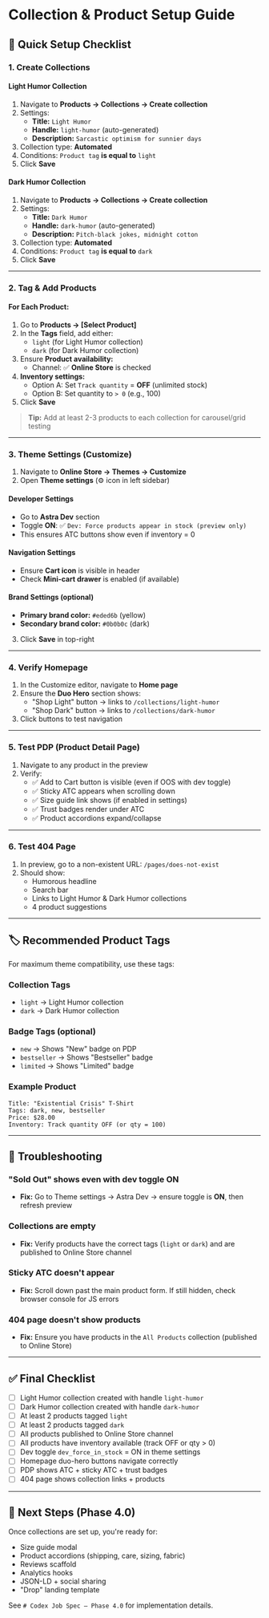 # Collection & Product Setup Guide

## 🎯 Quick Setup Checklist

### 1. Create Collections

#### Light Humor Collection
1. Navigate to **Products → Collections → Create collection**
2. Settings:
   - **Title:** `Light Humor`
   - **Handle:** `light-humor` (auto-generated)
   - **Description:** `Sarcastic optimism for sunnier days`
3. Collection type: **Automated**
4. Conditions: `Product tag` **is equal to** `light`
5. Click **Save**

#### Dark Humor Collection
1. Navigate to **Products → Collections → Create collection**
2. Settings:
   - **Title:** `Dark Humor`
   - **Handle:** `dark-humor` (auto-generated)
   - **Description:** `Pitch-black jokes, midnight cotton`
3. Collection type: **Automated**
4. Conditions: `Product tag` **is equal to** `dark`
5. Click **Save**

---

### 2. Tag & Add Products

#### For Each Product:
1. Go to **Products → [Select Product]**
2. In the **Tags** field, add either:
   - `light` (for Light Humor collection)
   - `dark` (for Dark Humor collection)
3. Ensure **Product availability:**
   - Channel: ✅ **Online Store** is checked
4. **Inventory settings:**
   - Option A: Set `Track quantity` = **OFF** (unlimited stock)
   - Option B: Set quantity to `> 0` (e.g., 100)
5. Click **Save**

> **Tip:** Add at least 2-3 products to each collection for carousel/grid testing

---

### 3. Theme Settings (Customize)

1. Navigate to **Online Store → Themes → Customize**
2. Open **Theme settings** (⚙️ icon in left sidebar)

#### Developer Settings
- Go to **Astra Dev** section
- Toggle **ON**: ✅ `Dev: Force products appear in stock (preview only)`
- This ensures ATC buttons show even if inventory = 0

#### Navigation Settings
- Ensure **Cart icon** is visible in header
- Check **Mini-cart drawer** is enabled (if available)

#### Brand Settings (optional)
- **Primary brand color:** `#eded6b` (yellow)
- **Secondary brand color:** `#0b0b0c` (dark)

3. Click **Save** in top-right

---

### 4. Verify Homepage

1. In the Customize editor, navigate to **Home page**
2. Ensure the **Duo Hero** section shows:
   - "Shop Light" button → links to `/collections/light-humor`
   - "Shop Dark" button → links to `/collections/dark-humor`
3. Click buttons to test navigation

---

### 5. Test PDP (Product Detail Page)

1. Navigate to any product in the preview
2. Verify:
   - ✅ Add to Cart button is visible (even if OOS with dev toggle)
   - ✅ Sticky ATC appears when scrolling down
   - ✅ Size guide link shows (if enabled in settings)
   - ✅ Trust badges render under ATC
   - ✅ Product accordions expand/collapse

---

### 6. Test 404 Page

1. In preview, go to a non-existent URL: `/pages/does-not-exist`
2. Should show:
   - Humorous headline
   - Search bar
   - Links to Light Humor & Dark Humor collections
   - 4 product suggestions

---

## 🏷️ Recommended Product Tags

For maximum theme compatibility, use these tags:

### Collection Tags
- `light` → Light Humor collection
- `dark` → Dark Humor collection

### Badge Tags (optional)
- `new` → Shows "New" badge on PDP
- `bestseller` → Shows "Bestseller" badge
- `limited` → Shows "Limited" badge

### Example Product
```
Title: "Existential Crisis" T-Shirt
Tags: dark, new, bestseller
Price: $28.00
Inventory: Track quantity OFF (or qty = 100)
```

---

## 🚨 Troubleshooting

### "Sold Out" shows even with dev toggle ON
- **Fix:** Go to Theme settings → Astra Dev → ensure toggle is **ON**, then refresh preview

### Collections are empty
- **Fix:** Verify products have the correct tags (`light` or `dark`) and are published to Online Store channel

### Sticky ATC doesn't appear
- **Fix:** Scroll down past the main product form. If still hidden, check browser console for JS errors

### 404 page doesn't show products
- **Fix:** Ensure you have products in the `All Products` collection (published to Online Store)

---

## ✅ Final Checklist

- [ ] Light Humor collection created with handle `light-humor`
- [ ] Dark Humor collection created with handle `dark-humor`
- [ ] At least 2 products tagged `light`
- [ ] At least 2 products tagged `dark`
- [ ] All products published to Online Store channel
- [ ] All products have inventory available (track OFF or qty > 0)
- [ ] Dev toggle `dev_force_in_stock` = ON in theme settings
- [ ] Homepage duo-hero buttons navigate correctly
- [ ] PDP shows ATC + sticky ATC + trust badges
- [ ] 404 page shows collection links + products

---

## 🎨 Next Steps (Phase 4.0)

Once collections are set up, you're ready for:
- Size guide modal
- Product accordions (shipping, care, sizing, fabric)
- Reviews scaffold
- Analytics hooks
- JSON-LD + social sharing
- "Drop" landing template

See `# Codex Job Spec – Phase 4.0` for implementation details.
